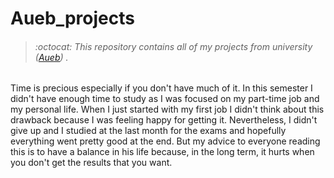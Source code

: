 # Aueb_projects
> ###### :octocat: This repository contains all of my projects from university ([Aueb](https://www.aueb.gr/)) .

Time is precious especially if you don't have much of it. In this semester I didn't have enough time to study as I was focused on my part-time job and my personal life. When I just started with my first job I didn't think about this drawback because I was feeling happy for getting it. Nevertheless, I didn't give up and I studied at the last month for the exams and hopefully everything went pretty good at the end. But my advice to everyone reading this is to have a balance in his life because, in the long term, it hurts when you don't get the results that you want. 
